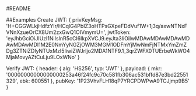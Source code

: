 #README

##Examples
Create JWT:
{
  privKeyMsg: 'H+CGGWLkjHdfzYIr/HCqlG4PbIZ3oHTPsGXpeFDdVuf1W+1j3q/axwNTNxFVNnXzueOrCX8Um2zxGwQ1OIVmymU=',
  jwtToken: 'eyJhbGciOiJIUzI1NiIsInR5cCI6IkpXVCJ9.eyJta3IiOiIwMDAwMDAwMDAwMDAwMDAwMDI1M2E0NmYyNGZjOWM3MGM1ODFmYjMwNmFjNTMxYmZmZDg3ZTNiZDIyNTUxMzI5IiwiZWJrIjo2MDA1NTF9.1_3qrZWFX0TUErbeWkWO4MjaMovyAZtCuLju9LOxWNo'
}


Verify JWT:
{
  header: { alg: 'HS256', typ: 'JWT' },
  payload: {
    mkr: '00000000000000000253a46f24fc9c70c581fb306ac531bffd87e3bd22551329',
    ebk: 600551
  },
  pubKey: '1P23VhvFLH18qP7YRCPDWPwA9TCJjmp9B5'
}
